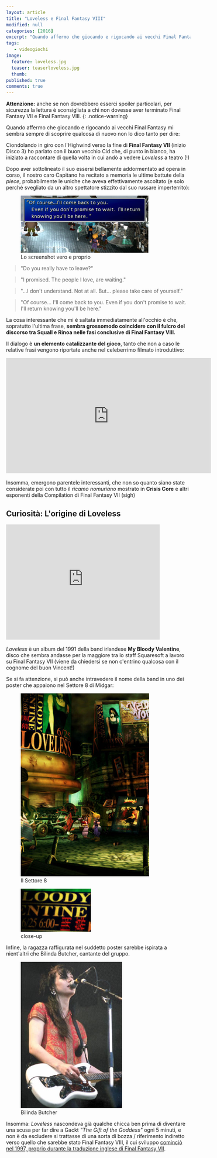 ```yaml
---
layout: article
title: "Loveless e Final Fantasy VIII"
modified: null
categories: [2016]
excerpt: "Quando affermo che giocando e rigocando ai vecchi Final Fantasy mi sembra sempre di scoprire qualcosa di nuovo non lo dico tanto per dire..."
tags: 
   - videogiochi
image: 
  feature: loveless.jpg
  teaser: teaserloveless.jpg
  thumb: 
published: true
comments: true
---
```


**Attenzione:** anche se non dovrebbero esserci spoiler particolari, per sicurezza la lettura è sconsigliata a chi non dovesse aver terminato Final Fantasy VII e Final Fantasy VIII.
{: .notice-warning}

Quando affermo che giocando e rigocando ai vecchi Final Fantasy mi sembra sempre di scoprire qualcosa di nuovo non lo dico tanto per dire:

Ciondolando in giro con l'Highwind verso la fine di **Final Fantasy VII** (inizio Disco 3) ho parlato con il buon vecchio Cid che, di punto in bianco, ha iniziato a raccontare di quella volta in cui andò a vedere _Loveless_ a teatro (!)

Dopo aver sottolineato il suo essersi bellamente addormentato ad opera in corso, il nostro caro Capitano ha recitato a memoria le ultime battute della _piece_, probabilmente le uniche che aveva effettivamente ascoltato (e solo perché svegliato da un altro spettatore stizzito dal suo russare imperterrito):

<figure>
	<img src="/gallery/loveless/cid.jpg" alt="Cid Higwind cita Loveless">
	<figcaption>Lo screenshot vero e proprio</figcaption>
</figure>

> "Do you really have to leave?"

> "I promised. The people I love, are waiting."

> "...I don't understand. Not at all. But... please take care of yourself."

> "Of course... I'll come back to you. Even if you don't promise to wait. I'll return knowing you'll be here."

La cosa interessante che mi è saltata immediatamente all'occhio è che, sopratutto l'ultima frase, **sembra grossomodo coincidere con il fulcro del discorso tra Squall e Rinoa nelle fasi conclusive di Final Fantasy VIII.** 

Il dialogo è **un elemento catalizzante del gioco**, tanto che non a caso le relative frasi vengono riportate anche nel celeberrimo filmato introduttivo:

<iframe width="560" height="315" src="https://www.youtube.com/embed/1GHCJJXqneU" frameborder="0" allowfullscreen></iframe>

Insomma, emergono parentele interessanti, che non so quanto siano state considerate poi con tutto il _ricamo nomuriano_ mostrato in **Crisis Core** e altri esponenti della Compilation di Final Fantasy VII (sigh)

## Curiosità: L'origine di Loveless

<iframe width="420" height="315" src="https://www.youtube.com/embed/OrMjc4oz0mY" frameborder="0" allowfullscreen></iframe>

_Loveless_ è un album del 1991 della band irlandese **My Bloody Valentine**, disco che sembra andasse per la maggiore tra lo staff Squaresoft a lavoro su Final Fantasy VII (viene da chiedersi se non c'entrino qualcosa con il cognome del buon Vincent!)

Se si fa attenzione, si può anche intravedere il nome della band in uno dei poster che appaiono nel Settore 8 di Midgar:

<figure>
	<img src="/gallery/loveless/sector8loveless.jpg" alt="Sector 8 Loveless">
		<figcaption>Il Settore 8</figcaption>

</figure>

<figure>
	<img src="/gallery/loveless/mybloodyvalentine.jpg" alt="My Bloody Valentine">
	<figcaption>close-up</figcaption>
</figure>

Infine, la ragazza raffigurata nel suddetto poster sarebbe ispirata a nient'altri che Bilinda Butcher, cantante del gruppo.

<figure>
	<img src="/gallery/loveless/BilindaButcher.jpg" alt="Bilinda Butcher">
	<figcaption>Bilinda Butcher</figcaption>
</figure>

Insomma: _Loveless_ nascondeva già qualche chicca ben prima di diventare una scusa per far dire a Gackt _"The Gift of the Goddess"_ ogni 5 minuti, e non è da escludere si trattasse di una sorta di bozza / riferimento indiretto verso quello che sarebbe stato Final Fantasy VIII, il cui sviluppo [cominciò nel 1997, proprio durante la traduzione inglese di Final Fantasy VII](https://en.wikipedia.org/wiki/Final_Fantasy_VIII#Development).